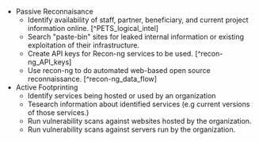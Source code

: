   * Passive Reconnaisance 
    * Identify availability of staff, partner, beneficiary, and current project information online. [^PETS_logical_intel]
    * Search "paste-bin" sites for leaked internal information or existing exploitation of their infrastructure.
    * Create API keys for Recon-ng services to be used. [^recon-ng_API_keys]
    * Use recon-ng to do automated web-based open source reconnaissance. [^recon-ng_data_flow]
  * Active Footprinting
    * Identify services being hosted or used by an organization
    * Tesearch information about identified services (e.g current versions of those services.)
    * Run vulnerability scans against websites hosted by the organization.
    * Run vulnerability scans against servers run by the organization.


